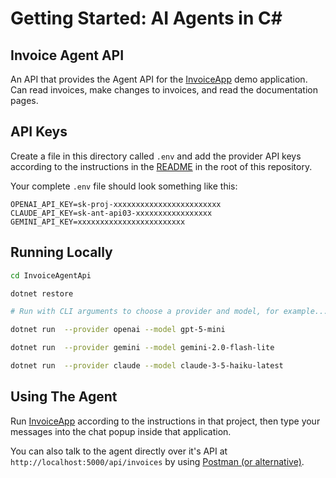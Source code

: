 # Getting Started: AI Agents in C#

## Invoice Agent API

An API that provides the Agent API for the [InvoiceApp](../InvoiceApp/README.md) demo application.  Can read invoices, make changes to invoices, and read the documentation pages.

## API Keys
Create a file in this directory called `.env` and add the provider API keys according to the instructions in the [README](../README.md) in the root of this repository.

Your complete `.env` file should look something like this:

```
OPENAI_API_KEY=sk-proj-xxxxxxxxxxxxxxxxxxxxxxxx
CLAUDE_API_KEY=sk-ant-api03-xxxxxxxxxxxxxxxxx
GEMINI_API_KEY=xxxxxxxxxxxxxxxxxxxxxxxx
```

## Running Locally

```sh
cd InvoiceAgentApi

dotnet restore

# Run with CLI arguments to choose a provider and model, for example....

dotnet run  --provider openai --model gpt-5-mini

dotnet run  --provider gemini --model gemini-2.0-flash-lite

dotnet run  --provider claude --model claude-3-5-haiku-latest
```

## Using The Agent

Run [InvoiceApp](../InvoiceApp/README.md) according to the instructions in that project, then type your messages into the chat popup inside that application.

You can also talk to the agent directly over it's API at `http://localhost:5000/api/invoices` by using [Postman (or alternative)](https://www.reddit.com/r/softwaretesting/comments/14ze0g9/looking_for_a_postman_alternative/).